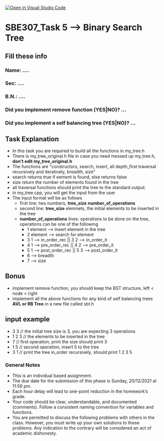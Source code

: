 [![Open in Visual Studio Code](https://classroom.github.com/assets/open-in-vscode-f059dc9a6f8d3a56e377f745f24479a46679e63a5d9fe6f495e02850cd0d8118.svg)](https://classroom.github.com/online_ide?assignment_repo_id=6588140&assignment_repo_type=AssignmentRepo)
# SBE307_Task 5 --> **B**inary **S**earch **T**ree

## Fill these info

### Name: ....

### Sec: ....

### B.N.: ....

### Did you implement remove function (YES|NO)? ...

### Did you implement a self balancing tree (YES|NO)? ...

## Task Explanation

- In this task you are required to build all the functions in my_tree.h
- There is my_tree_original.h file in case you need messed up my_tree.h, **don't edit my_tree_original.h**
- The functions are "constructors, search, insert, all depth_first traversal recursively and iteratively, breadth, size"
- search returns true if eement is found, else returns false
- size return the number of elements found in the tree
- all traversal functions should print the tree to the standard output.
- in my_tree.cpp, you will get the input from the user
- The input format will be as follows
  - first line: two numbers, **tree_size** **number_of_operations**
  - second line: **tree_size** elemnets, the initial elements to be inserted in the tree
  - **number_of_operations** lines: operations to be done on the tree, operations can be one of the following
    - 1 element --> insert element in the tree
    - 2 element --> search for element
    - 3 1 --> in_order_rec    ||  3 2 --> in_order_it
    - 4 1 --> pre_order_rec   ||  4 2 --> pre_order_it
    - 5 1 --> post_order_rec   ||  5 3 --> post_order_it
    - 6 --> breadth
    - 7 --> size

## Bonus

- implement remove function, you should keep the BST structure, left < node < right
- implement all the above functions for any kind of self balancing trees **AVL or RB Tree** in a new file called sbt.h 

## input example

- 3 3 // the initial tree size is 3, you are expecting 3 operations
- 1 2 3 // the elements to be inserted in the tree
- 7 // first operation, print the size should print 3
- 1 5 // second operation, insert 5 to the tree
- 3 1 // print the tree in_order recursively, should print 1 2 3 5

### General Notes

- This is an individual based assignment.
- The due date for the submission of this phase is Sunday, 20/12/2021 at 11:59 pm.
- Each hour delay will lead to one-point reduction in the homework’s grade.
- Your code should be clear, understandable, and documented (comments). Follow a consistent naming convention for variables and functions.
- You are permitted to discuss the following problems with others in the class. However, you must write up your own solutions to these problems. Any indication to the contrary will be considered an act of academic dishonesty.
